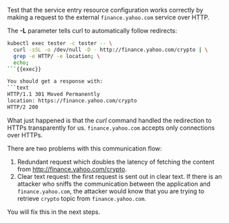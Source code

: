 Test that the service entry resource configuration works correctly by making a request
to the external `finance.yahoo.com` service over HTTP.


The **-L** parameter tells curl to automatically follow redirects:

```bash
kubectl exec tester -c tester -- \
  curl -sSL -o /dev/null -D - http://finance.yahoo.com/crypto | \
  grep -e HTTP/ -e location; \
  echo;
```{{exec}}

You should get a response with:
```text
HTTP/1.1 301 Moved Permanently
location: https://finance.yahoo.com/crypto
HTTP/2 200
```


What just happened is that the *curl* command handled the redirection to HTTPs transparently for us.
`finance.yahoo.com` accepts only connections over HTTPs.

There are two problems with this communication flow:

1. Redundant request which doubles the latency of fetching the content from http://finance.yahoo.com/crypto.
2. Clear text request: the first request is sent out in clear text. If there is an attacker who sniffs
the communication between the application and `finance.yahoo.com`,
the attacker would know that you are trying to retrieve `crypto` topic from `finance.yahoo.com`.

You will fix this in the next steps.
